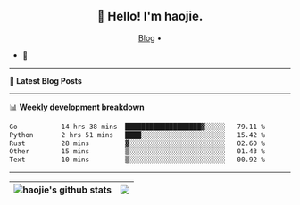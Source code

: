 <h2 align="center">👋 Hello! I'm haojie.</h2>
<p align="center">
  <a href="https://aoyouer.com">Blog</a> •
</p>


- 🔭 


-------

**📝 Latest Blog Posts**


-------

📊 **Weekly development breakdown**
<!--START_SECTION:waka-->

```txt
Go           14 hrs 38 mins  ███████████████████▓░░░░░   79.11 %
Python       2 hrs 51 mins   ████░░░░░░░░░░░░░░░░░░░░░   15.42 %
Rust         28 mins         ▓░░░░░░░░░░░░░░░░░░░░░░░░   02.60 %
Other        15 mins         ▒░░░░░░░░░░░░░░░░░░░░░░░░   01.43 %
Text         10 mins         ▒░░░░░░░░░░░░░░░░░░░░░░░░   00.92 %
```

<!--END_SECTION:waka-->

-------



| <img align="center" src="https://github-readme-stats.vercel.app/api?username=haojie06&show_icons=true&theme=graywhite&show_icons=true&count_private=true&include_all_commits=true&hide_border=true" alt="haojie's github stats" /> | <img align="center" src="https://github-readme-stats.vercel.app/api/top-langs/?username=haojie06&layout=compact&theme=graywhite&hide_border=true&hide=css,html" /> |
| ------------- | ------------- |


